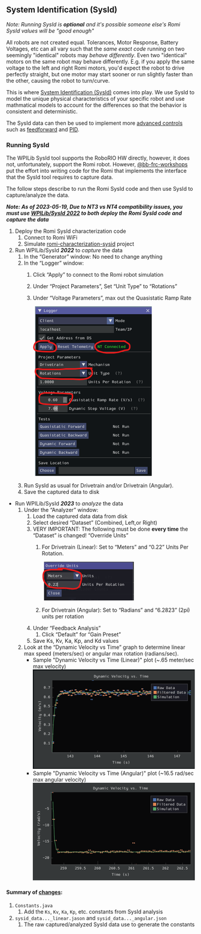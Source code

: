 ## System Identification (SysId)
*Note: Running SysId is **optional** and it's possible someone else's Romi SysId values will be "good enough"*

All robots are not created equal.  Tolerances, Motor Response, Battery Voltages, etc can all vary such that the *same exact code* running on two seemingly "identical" robots may *behave differently*. Even two "identical" motors on the same robot may behave differently.  E.g. if you apply the same voltage to the left and right Romi motors, you'd expect the robot to drive perfectly straight, but one motor may start sooner or run slightly faster than the other, causing the robot to turn/curve.

This is where [System Identification (SysId)](https://docs.wpilib.org/en/stable/docs/software/pathplanning/system-identification/index.html) comes into play.  We use SysId to model the unique physical characteristics of your specific robot and use mathmatical models to account for the differences so that the behavior is consistent and deterministic.

The SysId data can then be used to implement more [advanced controls](https://docs.wpilib.org/en/stable/docs/software/advanced-controls/introduction/index.html) such as [feedforward](https://docs.wpilib.org/en/stable/docs/software/advanced-controls/introduction/introduction-to-feedforward.html) and [PID](https://docs.wpilib.org/en/stable/docs/software/advanced-controls/introduction/introduction-to-pid.html).

### Running SysId
The WPILib SysId tool supports the RoboRIO HW directly, however, it does not, unfortunately, support the Romi robot.  However, [@bb-frc-workshops](https://github.com/bb-frc-workshops) put the effort into writing code for the Romi that implements the interface that the SysId tool requires to capture data.

The follow steps describe to run the Romi SysId code and then use SysId to capture/analyze the data.

***Note: As of 2023-05-19, Due to NT3 vs NT4 compatibility issues, you must use [WPILib/SysId 2022](https://github.com/wpilibsuite/allwpilib/releases/tag/v2022.4.1) to both *deploy* the Romi SysId code and *capture* the data***

1. Deploy the Romi SysId characterization code
    1. Connect to Romi WiFi
    1. Simulate [romi-characterization-sysid](https://github.com/bb-frc-workshops/romi-examples/tree/main/romi-characterization-sysid) project
1. Run WPILib/SysId ***2022*** to *capture* the data
    1. In the “Generator” window: No need to change anything
    1. In the “Logger” window:
        1. Click “Apply” to connect to the Romi robot simulation
        1. Under “Project Parameters”, Set “Unit Type” to “Rotations”
        1. Under “Voltage Parameters”, max out the Quasistatic Ramp Rate

            ![SysId_Logger_Settings](./resources/SysId_Logger_Settings.png)
    1. Run SysId as usual for Drivetrain and/or Drivetrain (Angular).
    1. Save the captured data to disk
* Run WPILib/SysId ***2023*** to *analyze* the data
    1. Under the “Analyzer” window:
        1. Load the captured data data from disk
        1. Select desired “Dataset” (Combined, Left,or Right)
        1. VERY IMPORTANT: The following must be done **every time** the “Dataset” is changed!
“Override Units”
            1. For Drivetrain (Linear): Set to “Meters” and “0.22” Units Per Rotation.

                ![SysId_Analyze_Override_Units_Setting](./resources/SysId_Analyze_Override_Units_Setting.png)
            1. For Drivetrain (Angular): Set to “Radians” and “6.2823” (2pi) units per rotation
        1. Under “Feedback Analysis”
            1. Click “Default” for “Gain Preset”
        1. Save Ks, Kv, Ka, Kp, and Kd values
    1. Look at the “Dynamic Velocity vs Time” graph to determine linear max speed (meters/sec) or angular max rotation (radians/sec).
        * Sample "Dynamic Velocity vs Time (Linear)" plot (~.65 meter/sec max velocity)
            ![SysId Velocity vs Time (Linear)](./resources/SysId_Diagnostic_Plots_Dynamic_Velocity_vs_Time_Linear.png)
        * Sample "Dynamic Velocity vs Time (Angular)" plot (~16.5 rad/sec max angular velocity)
            ![SysId Velocity vs Time (Angular)](./resources/SysId_Diagnostic_Plots_Dynamic_Velocity_vs_Time_Angular.png)

#### Summary of [changes](https://github.com/BHSRobotix/RomiTutorial2023/commit/380802287d1b6872c983cedbb711d2de1c6dcc5c?diff=split):
1. `Constants.java`
    1. Add the `Ks`, `Kv`, `Ka`, `Kp`, etc. constants from SysId analysis
1. `sysid_data..._linear.jason` and `sysid_data..._angular.json`
    1. The raw captured/analyzed SysId data use to generate the constants
